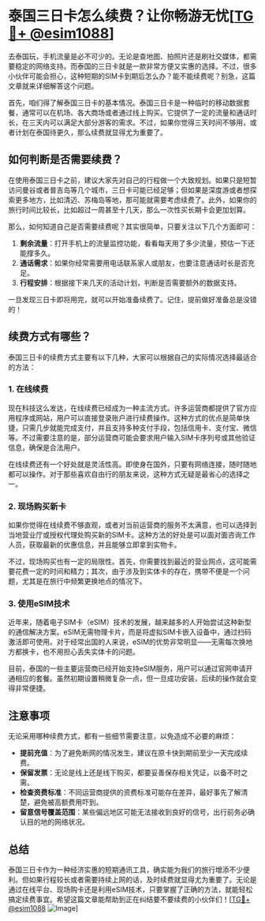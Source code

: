# 泰国三日卡怎么续费？让你畅游无忧[[TG💪+ @esim1088](https://t.me/s/esim1088)]

去泰国玩，手机流量是必不可少的。无论是查地图、拍照片还是刷社交媒体，都需要稳定的网络支持。而泰国的三日卡就是一款非常方便又实惠的选择。不过，很多小伙伴可能会担心，这种短期的SIM卡到期后怎么办？能不能续费呢？别急，这篇文章就来详细解答这个问题。

首先，咱们得了解泰国三日卡的基本情况。泰国三日卡是一种临时的移动数据套餐，通常可以在机场、各大商场或者通过线上购买。它提供了一定的流量和通话时长，在三天内可以满足大部分游客的需求。不过，如果你觉得三天时间不够用，或者计划在泰国待更久，那么续费就显得尤为重要了。

## 如何判断是否需要续费？

在使用泰国三日卡之前，建议大家先对自己的行程做一个大致规划。如果只是短暂访问曼谷或者普吉岛等几个城市，三日卡可能已经足够；但如果是深度游或者想探索更多地方，比如清迈、苏梅岛等地，那可能就需要考虑续费了。此外，如果你的旅行时间比较长，比如超过一周甚至十几天，那么一次性买长期卡会更加划算。

那么，如何知道自己是否需要续费呢？其实很简单，只要关注以下几个方面即可：

1. **剩余流量**：打开手机上的流量监控功能，看看每天用了多少流量，预估一下还能撑多久。
2. **通话需求**：如果你经常需要用电话联系家人或朋友，也要注意通话时长是否充足。
3. **行程安排**：根据接下来几天的活动计划，判断是否需要额外的数据支持。

一旦发现三日卡即将用完，就可以开始准备续费了。记住，提前做好准备总是没错的！

## 续费方式有哪些？

泰国三日卡的续费方式主要有以下几种，大家可以根据自己的实际情况选择最适合的方法：

### 1. 在线续费

现在科技这么发达，在线续费已经成为一种主流方式。许多运营商都提供了官方应用程序或网站，用户可以直接登录账户进行续费操作。这种方式的优点是简单快捷，只需几步就能完成支付，并且支持多种支付手段，包括信用卡、支付宝、微信等。不过需要注意的是，部分运营商可能会要求用户输入SIM卡序列号或其他验证信息，确保是合法用户。

在线续费还有一个好处就是灵活性高。即使身在国外，只要有网络连接，随时随地都可以操作。对于那些喜欢自由行的朋友来说，这种方式无疑是最省心的选择之一。

### 2. 现场购买新卡

如果你觉得在线续费不够直观，或者对当前运营商的服务不太满意，也可以选择到当地营业厅或授权代理处购买新的SIM卡。这种方法的好处是可以面对面咨询工作人员，获取最新的优惠信息，并且能够立即拿到实物卡。

不过，现场购买也有一定的局限性。首先，你需要找到最近的营业网点，这可能需要花费一定的时间和精力；其次，由于涉及到实体卡的存在，携带不便是一个问题，尤其是在旅行中频繁更换地点的情况下。

### 3. 使用eSIM技术

近年来，随着电子SIM卡（eSIM）技术的发展，越来越多的人开始尝试这种新型的通信解决方案。eSIM无需物理卡片，而是将虚拟SIM卡嵌入设备中，通过扫码激活即可使用。对于经常出国的人来说，eSIM的优势非常明显——无需每次换地方都换卡，也不用担心丢失实体卡的问题。

目前，泰国的一些主要运营商已经开始支持eSIM服务，用户可以通过官网申请开通相应的套餐。虽然初期设置稍微复杂一点，但一旦成功安装，后续的操作就会变得非常便捷。

## 注意事项

无论采用哪种续费方式，都有一些细节需要注意，以免造成不必要的麻烦：

- **提前充值**：为了避免断网的情况发生，建议在原卡快到期前至少一天完成续费。
- **保留发票**：无论是线上还是线下购买，都要妥善保存相关凭证，以备不时之需。
- **检查资费标准**：不同运营商提供的资费标准可能存在差异，最好事先了解清楚，避免被高额费用吓到。
- **留意信号覆盖范围**：某些偏远地区可能无法接收到良好的信号，出行前务必确认目的地的网络状况。

## 总结

泰国三日卡作为一种经济实惠的短期通讯工具，确实能为我们的旅行增添不少便利。但如果行程较长或者需要持续上网的话，及时续费就显得尤为重要了。无论是通过在线平台、现场购卡还是利用eSIM技术，只要掌握了正确的方法，就能轻松搞定续费事宜。希望这篇文章能帮助到正在纠结要不要续费的小伙伴们！[[TG💪+ @esim1088](https://t.me/s/esim1088) ![Image](https://i.postimg.cc/4NQfJmqS/Snipaste-2025-05-13-00-14-12.png)]